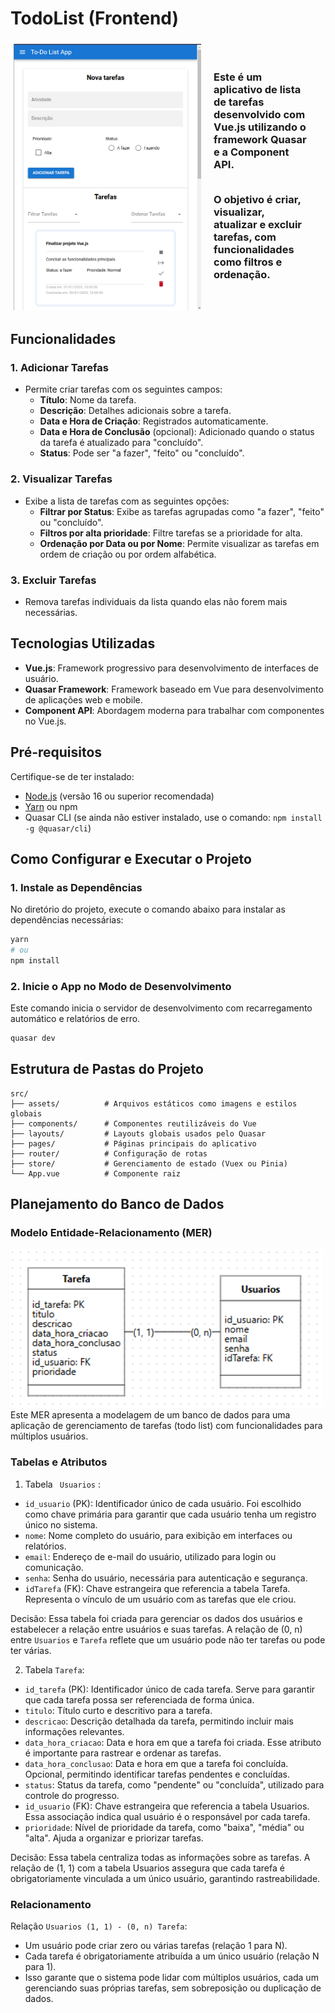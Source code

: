 # TodoList (Frontend)
<div style="display: flex; padding: 5px;">
<img src="./src/assets/indexpage.png" alt="home page from todo list app" style="width: 300px"/>
<div style="padding: 20px"> 
<h3> Este é um aplicativo de lista de tarefas desenvolvido com Vue.js utilizando o framework Quasar e a Component API. 
<br/> <br/>

O objetivo é criar, visualizar, atualizar e excluir tarefas, com funcionalidades como filtros e ordenação. 
</div>
</div>

## Funcionalidades

### 1. **Adicionar Tarefas**
- Permite criar tarefas com os seguintes campos:
  - **Título**: Nome da tarefa.
  - **Descrição**: Detalhes adicionais sobre a tarefa.
  - **Data e Hora de Criação**: Registrados automaticamente.
  - **Data e Hora de Conclusão** (opcional): Adicionado quando o status da tarefa é atualizado para "concluído".
  - **Status**: Pode ser "a fazer", "feito" ou "concluído".

### 2. **Visualizar Tarefas**
- Exibe a lista de tarefas com as seguintes opções:
  - **Filtrar por Status**: Exibe as tarefas agrupadas como "a fazer", "feito" ou "concluído".
  - **Filtros por alta prioridade**: Filtre tarefas se a prioridade for alta.
  - **Ordenação por Data ou por Nome**: Permite visualizar as tarefas em ordem de criação ou por ordem alfabética.
  
### 3. **Excluir Tarefas**
- Remova tarefas individuais da lista quando elas não forem mais necessárias.


## Tecnologias Utilizadas

- **Vue.js**: Framework progressivo para desenvolvimento de interfaces de usuário.
- **Quasar Framework**: Framework baseado em Vue para desenvolvimento de aplicações web e mobile.
- **Component API**: Abordagem moderna para trabalhar com componentes no Vue.js.

## Pré-requisitos

Certifique-se de ter instalado:
- [Node.js](https://nodejs.org/) (versão 16 ou superior recomendada)
- [Yarn](https://yarnpkg.com/) ou npm
- Quasar CLI (se ainda não estiver instalado, use o comando: `npm install -g @quasar/cli`)

## Como Configurar e Executar o Projeto

### 1. Instale as Dependências
No diretório do projeto, execute o comando abaixo para instalar as dependências necessárias:
```bash
yarn
# ou
npm install
```

### 2. Inicie o App no Modo de Desenvolvimento
Este comando inicia o servidor de desenvolvimento com recarregamento automático e relatórios de erro.
```bash
quasar dev
```

## Estrutura de Pastas do Projeto

```
src/
├── assets/          # Arquivos estáticos como imagens e estilos globais
├── components/      # Componentes reutilizáveis do Vue
├── layouts/         # Layouts globais usados pelo Quasar
├── pages/           # Páginas principais do aplicativo
├── router/          # Configuração de rotas
├── store/           # Gerenciamento de estado (Vuex ou Pinia)
└── App.vue          # Componente raiz
 ```


## Planejamento do Banco de Dados

### Modelo Entidade-Relacionamento (MER)

<img src="./src/assets/mer.png" alt="home page from todo list app" style="width: 500px"/>
Este MER apresenta a modelagem de um banco de dados para uma aplicação de gerenciamento de tarefas (todo list) com funcionalidades para múltiplos usuários.

### Tabelas e Atributos

1. Tabela ` Usuarios` : 

- `id_usuario` (PK): Identificador único de cada usuário. Foi escolhido como chave primária para garantir que cada usuário tenha um registro único no sistema.
- `nome`: Nome completo do usuário, para exibição em interfaces ou relatórios.
- `email`: Endereço de e-mail do usuário, utilizado para login ou comunicação.
- `senha`: Senha do usuário, necessária para autenticação e segurança.
- `idTarefa` (FK): Chave estrangeira que referencia a tabela Tarefa. Representa o vínculo de um usuário com as tarefas que ele criou.

Decisão: Essa tabela foi criada para gerenciar os dados dos usuários e estabelecer a relação entre usuários e suas tarefas. A relação de (0, n) entre `Usuarios` e `Tarefa` reflete que um usuário pode não ter tarefas ou pode ter várias.

2. Tabela `Tarefa`:
- `id_tarefa` (PK): Identificador único de cada tarefa. Serve para garantir que cada tarefa possa ser referenciada de forma única.
- `titulo`: Título curto e descritivo para a tarefa.
- `descricao`: Descrição detalhada da tarefa, permitindo incluir mais informações relevantes.
- `data_hora_criacao`: Data e hora em que a tarefa foi criada. Esse atributo é importante para rastrear e ordenar as tarefas.
- `data_hora_conclusao`: Data e hora em que a tarefa foi concluída. Opcional, permitindo identificar tarefas pendentes e concluídas.
- `status`: Status da tarefa, como "pendente" ou "concluída", utilizado para controle do progresso.
- `id_usuario` (FK): Chave estrangeira que referencia a tabela Usuarios. Essa associação indica qual usuário é o responsável por cada tarefa.
- `prioridade`: Nível de prioridade da tarefa, como "baixa", "média" ou "alta". Ajuda a organizar e priorizar tarefas.

Decisão: Essa tabela centraliza todas as informações sobre as tarefas. A relação de (1, 1) com a tabela Usuarios assegura que cada tarefa é obrigatoriamente vinculada a um único usuário, garantindo rastreabilidade.

### Relacionamento
Relação `Usuarios (1, 1) - (0, n) Tarefa`:
- Um usuário pode criar zero ou várias tarefas (relação 1 para N).
 - Cada tarefa é obrigatoriamente atribuída a um único usuário (relação N para 1).
- Isso garante que o sistema pode lidar com múltiplos usuários, cada um gerenciando suas próprias tarefas, sem sobreposição ou duplicação de dados.